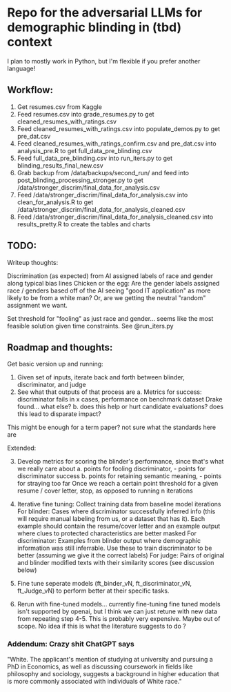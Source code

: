 <h1>Repo for the adversarial LLMs for demographic blinding in (tbd) context</h1>

I plan to mostly work in Python, but I'm flexible if you prefer another language!



<h2>Workflow:</h2>

1. Get resumes.csv from Kaggle
2. Feed resumes.csv into grade_resumes.py to get cleaned_resumes_with_ratings.csv
3. Feed cleaned_resumes_with_ratings.csv into populate_demos.py to get pre_dat.csv
3. Feed cleaned_resumes_with_ratings_confirm.csv and pre_dat.csv into analysis_pre.R to get full_data_pre_blinding.csv
4. Feed full_data_pre_blinding.csv into run_iters.py to get blinding_results_final_new.csv
5. Grab backup from /data/backups/second_run/ and feed into post_blinding_processing_stronger.py to get /data/stronger_discrim/final_data_for_analysis.csv 
6. Feed  /data/stronger_discrim/final_data_for_analysis.csv  into clean_for_analysis.R to get /data/stronger_discrim/final_data_for_analysis_cleaned.csv
7. Feed /data/stronger_discrim/final_data_for_analysis_cleaned.csv into results_pretty.R to create the tables and charts


<h2>TODO:</h2>

Writeup thoughts:

Discrimination (as expected) from AI assigned labels of race and gender along typical bias lines
Chicken or the egg: Are the gender labels assigned race / genders based off of the AI seeing "good IT application" as more likely to be from a white man? Or, are we getting the neutral "random" assignment we want. 


Set threshold for "fooling" as just race and gender... seems like the most feasible solution given time constraints. See @run_iters.py

<h2>Roadmap and thoughts:</h2>

Get basic version up and running: 
1. Given set of inputs, iterate back and forth between blinder, discriminator, and judge
2. See what that outputs of that process are
    a. Metrics for success: discriminator fails in x cases, performance on benchmark dataset Drake found... what else?
    b. does this help or hurt candidate evaluations? does this lead to disparate impact?

This might be enough for a term paper? not sure what the standards here are

Extended:

3. Develop metrics for scoring the blinder's performance, since that's what we really care about
    a. points for fooling discriminator, - points for discriminator success
    b. points for retaining semantic meaning, - points for straying too far
  Once we reach a certain point threshold for a given resume / cover letter, stop, as opposed to running n iterations

4. Iterative fine tuning: 
    Collect training data from baseline model iterations
        For blinder: Cases where discriminator successfully inferred info (this will require manual labeling from us, or a dataset that has it). Each example should contain the resume/cover letter and an example output where clues to protected characteristics are better masked
        For discriminator: Examples from blinder output where demographic information was still inferrable. Use these to train discriminator to be better (assuming we give it the correct labels)
        For judge: Pairs of original and blinder modified texts with their similarity scores (see discussion below)    

5. Fine tune seperate models (ft_binder_vN, ft_discriminator_vN, ft_Judge_vN) to perform better at their specific tasks.

6. Rerun with fine-tuned models... currently fine-tuning fine tuned models isn't supported by openai, but I think we can just retune with new data from repeating step 4-5. 
    This is probably very expensive. Maybe out of scope. No idea if this is what the literature suggests to do ?






<h3>Addendum: Crazy shit ChatGPT says</h3>

"White. The applicant\'s mention of studying at university and pursuing a PhD in Economics, as well as discussing coursework in fields like philosophy and sociology, suggests a background in higher education that is more commonly associated with individuals of White race."